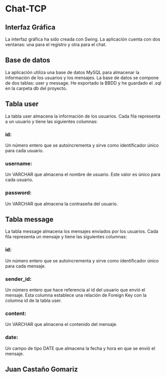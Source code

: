 # Chat-TCP

## Interfaz Gráfica
La interfaz gráfica ha sido creada con Swing. La aplicación cuenta con dos ventanas: una para el registro y otra para el chat.

## Base de datos
La aplicación utiliza una base de datos MySQL para almacenar la información de los usuarios y los mensajes. La base de datos se compone de dos tablas: user y message.
He exportado la BBDD y he guardado el .sql en la carpeta db del proyecto.

## Tabla user
La tabla user almacena la información de los usuarios. Cada fila representa a un usuario y tiene las siguientes columnas:  
### id:
Un número entero que se autoincrementa y sirve como identificador único para cada usuario.
### username: 
Un VARCHAR que almacena el nombre de usuario. Este valor es único para cada usuario.
### password:
Un VARCHAR que almacena la contraseña del usuario.

## Tabla message
La tabla message almacena los mensajes enviados por los usuarios. Cada fila representa un mensaje y tiene las siguientes columnas:  
### id:
Un número entero que se autoincrementa y sirve como identificador único para cada mensaje.
### sender_id:
Un número entero que hace referencia al id del usuario que envió el mensaje. Esta columna establece una relación de Foreign Key con la columna id de la tabla user.
### content:
Un VARCHAR que almacena el contenido del mensaje.
### date:
Un campo de tipo DATE que almacena la fecha y hora en que se envió el mensaje.

## Juan Castaño Gomariz